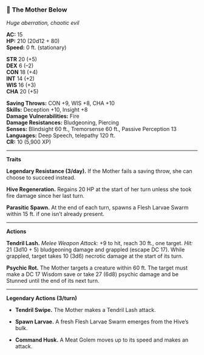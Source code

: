 ### 👑 **The Mother Below**

_Huge aberration, chaotic evil_

**AC:** 15  
**HP:** 210 (20d12 + 80)  
**Speed:** 0 ft. (stationary)

**STR** 20 (+5)  
**DEX** 6 (–2)  
**CON** 18 (+4)  
**INT** 14 (+2)  
**WIS** 16 (+3)  
**CHA** 20 (+5)

**Saving Throws:** CON +9, WIS +8, CHA +10  
**Skills:** Deception +10, Insight +8  
**Damage Vulnerabilities:** Fire  
**Damage Resistances:** Bludgeoning, Piercing  
**Senses:** Blindsight 60 ft., Tremorsense 60 ft., Passive Perception 13  
**Languages:** Deep Speech, telepathy 120 ft.  
**CR:** 10 (5,900 XP)

---

**Traits**

**Legendary Resistance (3/day).** If the Mother fails a saving throw, she can choose to succeed instead.

**Hive Regeneration.** Regains 20 HP at the start of her turn unless she took fire damage since her last turn.

**Parasitic Spawn.** At the end of each turn, spawns a Flesh Larvae Swarm within 15 ft. if one isn’t already present.

---

**Actions**

**Tendril Lash.** _Melee Weapon Attack:_ +9 to hit, reach 30 ft., one target. _Hit:_ 21 (3d10 + 5) bludgeoning damage and grappled (escape DC 17). While grappled, target takes 10 (3d6) necrotic damage at the start of its turn.

**Psychic Rot.** The Mother targets a creature within 60 ft. The target must make a DC 17 Wisdom save or take 27 (6d8) psychic damage and be Stunned until the end of its next turn.

---

**Legendary Actions (3/turn)**

- **Tendril Swipe.** The Mother makes a Tendril Lash attack.
    
- **Spawn Larvae.** A fresh Flesh Larvae Swarm emerges from the Hive’s bulk.
    
- **Command Husk.** A Meat Golem moves up to its speed and makes an attack.